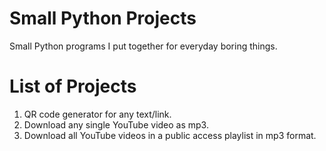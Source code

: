 # Small Python Projects
Small Python programs I put together for everyday boring things.

# List of Projects

1) QR code generator for any text/link.
2) Download any single YouTube video as mp3.
3) Download all YouTube videos in a public access playlist in mp3 format.
